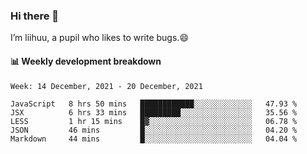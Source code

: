 ### Hi there 👋
I’m liihuu, a pupil who likes to write bugs.😄


#### 📊 Weekly development breakdown
<!--START_SECTION:waka-->
```text
Week: 14 December, 2021 - 20 December, 2021

JavaScript   8 hrs 50 mins   ████████████░░░░░░░░░░░░░   47.93 % 
JSX          6 hrs 33 mins   █████████░░░░░░░░░░░░░░░░   35.56 % 
LESS         1 hr 15 mins    █▓░░░░░░░░░░░░░░░░░░░░░░░   06.78 % 
JSON         46 mins         █░░░░░░░░░░░░░░░░░░░░░░░░   04.20 % 
Markdown     44 mins         █░░░░░░░░░░░░░░░░░░░░░░░░   04.04 % 
```
<!--END_SECTION:waka-->

<!--
**liihuu/liihuu** is a ✨ _special_ ✨ repository because its `README.md` (this file) appears on your GitHub profile.

Here are some ideas to get you started:

- 🔭 I’m currently working on ...
- 🌱 I’m currently learning ...
- 👯 I’m looking to collaborate on ...
- 🤔 I’m looking for help with ...
- 💬 Ask me about ...
- 📫 How to reach me: ...
- 😄 Pronouns: ...
- ⚡ Fun fact: ...
-->
